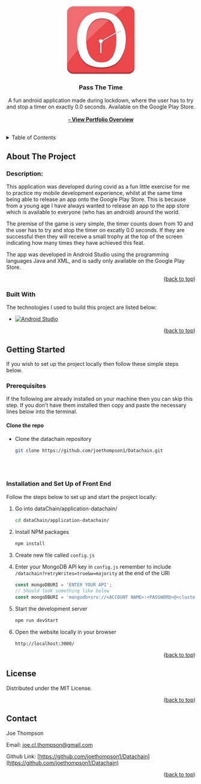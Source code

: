 <!-- Improved compatibility of back to top link: See: https://github.com/othneildrew/Best-README-Template/pull/73 -->
<a name="readme-top"></a>



<!-- PROJECT LOGO -->
<br />
<div align="center">
  <a href="">
    <img src="https://github.com/joethompson1/joethompson/blob/master/src/assets/passTheTime.png" alt="Logo" width="180" height="180">
  </a>

  <h3 align="center">Pass The Time</h3>

  <p align="center">
    A fun android application made during lockdown, where the user has to try and stop a timer on exactly 0.0 seconds. Available on the Google Play Store.
    <br />
    <br />
    <a href="https://joethompson.co.uk/projects"><strong>- View Portfolio Overview</strong></a>
    <br />
    <br />
  </p>
</div>



<!-- TABLE OF CONTENTS -->
<details>
  <summary>Table of Contents</summary>
  <ol>
    <li>
      <a href="#about-the-project">About The Project</a>
      <ul>
        <li><a href="#built-with">Built With</a></li>
      </ul>
    </li>
    <li>
      <a href="#getting-started">Getting Started</a>
      <ul>
        <li><a href="#prerequisites">Prerequisites</a></li>
        <li><a href="#installation">Installation</a></li>
      </ul>
    </li>
    <li><a href="#license">License</a></li>
    <li><a href="#contact">Contact</a></li>
  </ol>
</details>



<!-- ABOUT THE PROJECT -->
## About The Project

### Description:
This application was developed during covid as a fun little exercise for me to practice my mobile development experience, whilst at the same time being able to release an app onto the Google Play Store. This is because from a young age I have always wanted to release an app to the app store which is available to everyone (who has an android) around the world.

The premise of the game is very simple, the timer counts down from 10 and the user has to try and stop the timer on excatly 0.0 seconds. If they are successful then they will receive a small trophy at the top of the screen indicating how many times they have achieved this feat.

The app was developed in Android Studio using the programming languages Java and XML, and is sadly only available on the Google Play Store.




<p align="right">(<a href="#readme-top">back to top</a>)</p>



### Built With

The technologies I used to build this project are listed below:

* [![Android Studio][AndroidStudio]][AndroidStudio-url]


<p align="right">(<a href="#readme-top">back to top</a>)</p>



<!-- GETTING STARTED -->
## Getting Started

If you wish to set up the project locally then follow these simple steps below.

### Prerequisites
If the following are already installed on your machine then you can skip this step.
If you don't have them installed then copy and paste the necessary lines below into the terminal.


#### Clone the repo
* Clone the datachain repository
   ```sh
   git clone https://github.com/joethompson1/Datachain.git
   ```



<br></br>


### Installation and Set Up of Front End

Follow the steps below to set up and start the project locally:


1. Go into dataChain/application-datachain/
   ```sh
   cd dataChain/application-datachain/
   ```
2. Install NPM packages
   ```sh
   npm install
   ```
3. Create new file called `config.js`

4. Enter your MongoDB API key in `config.js` remember to include `/datachain?retryWrites=true&w=majority` at the end of the URI
   ```js
   const mongoDBURI = 'ENTER YOUR API';
   // Should look something like below
   const mongoDBURI = 'mongodb+srv://<ACCOUNT NAME>:<PASSWORD>@<cluster>/datachain?retryWrites=true&w=majority';
   ```
5. Start the development server
   ```sh
   npm run devStart
   ```
6. Open the website locally in your browser
   ```
   http://localhost:3000/
   ```



<p align="right">(<a href="#readme-top">back to top</a>)</p>






<!-- LICENSE -->
## License

Distributed under the MIT License.

<p align="right">(<a href="#readme-top">back to top</a>)</p>



<!-- CONTACT -->
## Contact

Joe Thompson 

Email: joe.cl.thompson@gmail.com

Github Link: [https://github.com/joethompson1/Datachain](https://github.com/joethompson1/Datachain)

<p align="right">(<a href="#readme-top">back to top</a>)</p>





<!-- MARKDOWN LINKS & IMAGES -->
[product-screenshot]: passTheTimeGameplay.png
[Next.js]: https://img.shields.io/badge/next.js-000000?style=for-the-badge&logo=nextdotjs&logoColor=white
[Next-url]: https://nextjs.org/
[Hyperledger]: https://img.shields.io/badge/Hyperledger_Fabric-FF0000?style=for-the-badge&logo=Hyperledger&logoColor=black
[Hyperledger-url]: https://www.hyperledger.org/use/fabric/
[AndroidStudio]: https://img.shields.io/badge/Android_Studio-#3DDC84?style=for-the-badge&logo=Android_Studio&logoColor=white
[AndroidStudio-url]: https://developer.android.com/studio
[NodeJS]: https://img.shields.io/badge/Node.JS-BAB86C?style=for-the-badge&logo=Node.js&logoColor=white
[NodeJS-url]: https://nodejs.org/en/
[MongoDB]: https://img.shields.io/badge/MongoDB-000000?style=for-the-badge&logo=MongoDB&logoColor=white
[MongoDB-url]: https://www.mongodb.com/
[NPM]: https://img.shields.io/badge/NPM-d90166?style=for-the-badge&logo=npm&logoColor=white
[NPM-url]: https://www.npmjs.com/
[React.js]: https://img.shields.io/badge/React-20232A?style=for-the-badge&logo=react&logoColor=61DAFB
[React-url]: https://reactjs.org/
[Vue.js]: https://img.shields.io/badge/Vue.js-35495E?style=for-the-badge&logo=vuedotjs&logoColor=4FC08D
[Vue-url]: https://vuejs.org/
[Angular.io]: https://img.shields.io/badge/Angular-DD0031?style=for-the-badge&logo=angular&logoColor=white
[Angular-url]: https://angular.io/
[Svelte.dev]: https://img.shields.io/badge/Svelte-4A4A55?style=for-the-badge&logo=svelte&logoColor=FF3E00
[Svelte-url]: https://svelte.dev/
[Laravel.com]: https://img.shields.io/badge/Laravel-FF2D20?style=for-the-badge&logo=laravel&logoColor=white
[Laravel-url]: https://laravel.com
[Bootstrap.com]: https://img.shields.io/badge/Bootstrap-563D7C?style=for-the-badge&logo=bootstrap&logoColor=white
[Bootstrap-url]: https://getbootstrap.com
[JQuery.com]: https://img.shields.io/badge/jQuery-0769AD?style=for-the-badge&logo=jquery&logoColor=white
[JQuery-url]: https://jquery.com 